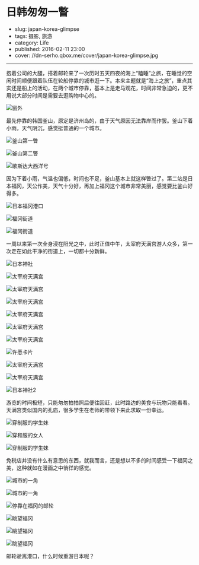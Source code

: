 # 日韩匆匆一瞥

- slug: japan-korea-glimpse
- tags: 摄影, 旅游
- category: Life
- published: 2016-02-11 23:00
- cover: //dn-serho.qbox.me/cover/japan-korea-glimpse.jpg

-------------------------

抱着公司的大腿，搭着邮轮来了一次历时五天四夜的海上“瞌睡”之旅，在睡觉的空闲时间顺便跟着队伍在轮船停靠的城市逛一下。本来主题就是“海上之旅”，重点其实还是船上的活动，在两个城市停靠，基本上是走马观花，时间非常急迫的，更不用说大部分时间是需要去逛购物中心的。

![窗外](//dn-serho.qbox.me/blog/20160211-6.jpg "睁眼看船外一成不变的风景")

最先停靠的韩国釜山，原定是济州岛的，由于天气原因无法靠岸而作罢。釜山下着小雨，天气阴沉，感觉挺普通的一个城市。

![釜山第一瞥](//dn-serho.qbox.me/blog/20160211-23.jpg "釜山第一瞥")

![釜山第二瞥](//dn-serho.qbox.me/blog/20160211-20.jpg)

![歌斯达大西洋号](//dn-serho.qbox.me/blog/20160211-22.jpg "停靠在港口的邮轮")

因为下着小雨，气温也偏低，时间也不足，釜山基本上就这样瞥过了。第二站是日本福冈，天公作美，天气十分好，再加上福冈这个城市非常美丽，感觉要比釜山好得多。

![日本福冈港口](//dn-serho.qbox.me/blog/20160211-4.jpg "日本第一印象")

![福冈街道](//dn-serho.qbox.me/blog/20160211-1.jpg)

![福冈街道](//dn-serho.qbox.me/blog/20160211-18.jpg)

一周以来第一次全身浸在阳光之中，此时正值中午，太宰府天满宫游人众多，第一次走在如此干净的街道上，一切都十分新鲜。

![日本神社](//dn-serho.qbox.me/blog/20160211-16.jpg)

![太宰府天满宫](//dn-serho.qbox.me/blog/20160211-11.jpg)

![太宰府天满宫](//dn-serho.qbox.me/blog/20160211-15.jpg)

![太宰府天满宫](//dn-serho.qbox.me/blog/20160211-14.jpg)

![太宰府天满宫](//dn-serho.qbox.me/blog/20160211-0.jpg)

![太宰府天满宫](//dn-serho.qbox.me/blog/20160211-19.jpg)

![太宰府天满宫](//dn-serho.qbox.me/blog/20160211-7.jpg)

![许愿卡片](//dn-serho.qbox.me/blog/20160211-2.jpg "这个桐原己沙家是开当铺的吗")

![太宰府天满宫](//dn-serho.qbox.me/blog/20160211-27.jpg)

![太宰府天满宫](//dn-serho.qbox.me/blog/20160211-9.jpg)

![日本神社2](//dn-serho.qbox.me/blog/20160211-17.jpg)

游览的时间极短，只能匆匆拍拍照后便往回赶，此时路边的美食与玩物只能看看。天满宫类似国内的孔庙，很多学生在老师的带领下来此求取一份幸运。

![穿制服的学生妹](//dn-serho.qbox.me/blog/20160211-8.jpg "穿制服的学生妹")

![穿和服的女人](//dn-serho.qbox.me/blog/20160211-24.jpg)

![穿制服的学生妹](//dn-serho.qbox.me/blog/20160211-26.jpg)

免税店并没有什么有意思的东西，就我而言，还是想以不多的时间感受一下福冈之美，这种就如在漫画之中徜徉的感觉。

![城市的一角](//dn-serho.qbox.me/blog/20160211-12.jpg)

![城市的一角](//dn-serho.qbox.me/blog/20160211-13.jpg)

![停靠在福冈的邮轮](//dn-serho.qbox.me/blog/20160211-3.jpg "远望邮轮")

![眺望福冈](//dn-serho.qbox.me/blog/20160211-5.jpg "到甲板上看看")

![眺望福冈](//dn-serho.qbox.me/blog/20160211-25.jpg)

![眺望福冈](//dn-serho.qbox.me/blog/20160211-10.jpg)

邮轮驶离港口，什么时候重游日本呢？


